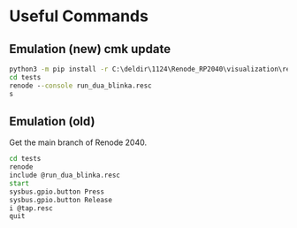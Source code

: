 # Useful Commands

## Emulation (new) cmk update

```cmd
python3 -m pip install -r C:\deldir\1124\Renode_RP2040\visualization\requirements.txt
cd tests
renode --console run_dua_blinka.resc
s
```

## Emulation (old)

Get the main branch of Renode 2040.

```cmd
cd tests
renode
include @run_dua_blinka.resc
start
sysbus.gpio.button Press
sysbus.gpio.button Release
i @tap.resc
quit

```
